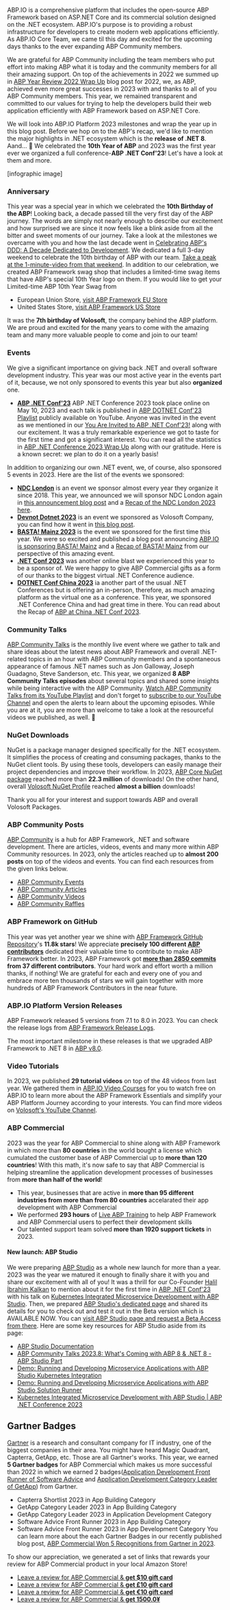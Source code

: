 ABP.IO is a comprehensive platform that includes the open-source ABP Framework based on ASP.NET Core and its commercial solution designed on the .NET ecosystem. ABP.IO's purpose is to providing a robust infrastructure for developers to create modern web applications efficiently. As ABP.IO Core Team, we came til this day and excited for the upcoming days thanks to the ever expanding ABP Community members.

We are grateful for ABP Community including the team members who put effort into making ABP what it is today and the community members for all their amazing support. On top of the achievements in 2022 we summed up in [ABP Year Review 2022 Wrap Up](https://blog.abp.io/abp/ABP-Year-Review-2022-Wrap-Up) blog post for 2022, we, as ABP, achieved even more great successes in 2023 with and thanks to all of you ABP Community members. This year, we remained transparent and committed to our values for trying to help the developers build their web application efficiently with ABP Framework based on ASP.NET Core.

We will look into ABP.IO Platform 2023 milestones and wrap the year up in this blog post. Before we hop on to the ABP's recap, we'd like to mention the major highlights in .NET ecosystem which is the **release of .NET 8**. Aand... 🥁 We celebrated the **10th Year of ABP** and 2023 was the first year ever we organized a full conference-**ABP .NET Conf'23**! Let's have a look at them and more.

[infographic image]

### Anniversary

This year was a special year in which we celebrated the **10th Birthday of the ABP**! Looking back, a decade passed till the very first day of the ABP journey. The words are simply not nearly enough to describe our excitement and how surprised we are since it now feels like a blink aside from all the bitter and sweet moments of our journey. Take a look at the milestones we overcame with you and how the last decade went in [Celebrating ABP's DDD: A Decade Dedicated to Development](https://blog.abp.io/abp/Celebrating-ABP%2527s-DDD%253A-A-Decade-Dedicated-to-Development). We dedicated a full 3-day weekend to celebrate the 10th birthday of ABP with our team. [Take a peak at the 1-minute-video from that weekend](https://youtube.com/embed/LxMqIVNHKOk).
In addition to our celebration, we created ABP Framework swag shop that includes a limited-time swag items that have ABP's special 10th Year logo on them.
If you would like to get your Limited-time ABP 10th Year Swag from

* European Union Store, [visit ABP Framework EU Store](https://abpframework-eu.myspreadshop.net)
* United States Store, [visit ABP Framework US Store](https://abpframework-us.myspreadshop.com)

It was the **7th birthday of Volosoft**, the company behind the ABP platform. We are proud and excited for the many years to come with the amazing team and many more valuable people to come and join to our team!

### Events

We give a significant importance on giving back .NET and overall software development industry. This year was our most active year in the events part of it, because, we not only sponsored to events this year but also **organized** one.

* **[ABP .NET Conf'23](https://abp.io/conference/2023)** ABP .NET Conference 2023 took place online on May 10, 2023 and each talk is published in [ABP DOTNET Conf'23 Playlist](https://www.youtube.com/playlist?list=PLsNclT2aHJcPTA3D4fIF10fsbhbckEbBC) publicly available on YouTube. Anyone was invited in the event as we mentioned in our [You Are Invited to ABP .NET Conf'23!](https://blog.abp.io/abp/You-Are-Invited-to-ABP-dotNET-Conf23) along with our excitement. It was a truly remarkable experience we got to taste for the first time and got a significant interest. You can read all the statistics in [ABP .NET Conference 2023 Wrap Up](https://blog.abp.io/abp/ABP-.NET-Conference-2023-Wrap-Up) along with our gratitude. Here is a known secret: we plan to do it on a yearly basis!

In addition to organizing our own .NET event, we, of course, also sponsored 5 events in 2023. Here are the list of the events we sponsored:

* **[NDC London](https://ndclondon.com/)** is an event we sponsor almost every year they organize it since 2018. This year, we announced we will sponsor NDC London again in [this announcement blog post](https://blog.abp.io/abp/ABP.IO-is-sponsoring-NDC-London-2023) and a [Recap of the NDC London 2023 here](https://blog.abp.io/abp/What%E2%80%99s-NEW-in-NDC-London-2023).
* **[Devnot Dotnet 2023](https://dotnet.devnot.com/)** is an event we sponsored as Volosoft Company, you can find how it went in [this blog post](https://volosoft.com/Blog/Reflecting-on-Devnot-Dotnet-Conference-2023).
* **[BASTA! Mainz 2023](https://basta.net/mainz-en/)** is the event we sponsored for the first time this year. We were so excited and published a blog post announcing [ABP.IO is sponsoring BASTA! Mainz](https://blog.abp.io/abp/ABP.IO-is-sponsoring-BASTA!-Mainz-2023) and a [Recap of BASTA! Mainz](https://volosoft.com/blog/BASTA-Mainz-2023-What-a-Blast-in-Germany) from our perspective of this amazing event.
* **[.NET Conf 2023](https://www.dotnetconf.net/)** was another online blast we experienced this year to be a sponsor of. We were happy to give ABP Commercial gifts as a form of our thanks to the biggest virtual .NET Conference audience.
* **[DOTNET Conf China 2023](https://chinaevent.microsoft.com/events/details/5f625a2b-206c-4838-b2af-079b3ea27270)** ia another part of the usual .NET Conferences but is offering an in-person, therefore, as much amazing platform as the virtual one as a conference. This year, we sponsored .NET Conference China and had great time in there. You can read about the Recap of [ABP at China .NET Conf 2023](https://blog.abp.io/abp/ABP-at-China-NET-Conf-2023).

### Community Talks

[ABP Community Talks](https://community.abp.io/events#abp-community-talks) is the monthly live event where we gather to talk and share ideas about the latest news about ABP Framework and overall .NET-related topics in an hour with ABP Community members and a spontaneous appearance of famous .NET names such as Jon Galloway, Joseph Guadagno, Steve Sanderson, etc. This year, we organized **8 ABP Community Talks episodes** about several topics and shared some insights while being interactive with the ABP Community. [Watch ABP Community Talks from its YouTube Playlist](https://www.youtube.com/playlist?list=PLsNclT2aHJcOsPustEkzG6DywiO8eh0lB) and don't forget to [subscribe to our YouTube Channel](https://www.youtube.com/@volosoft) and open the alerts to learn about the upcoming episodes. While you are at it, you are more than welcome to take a look at the resourceful videos we published, as well. 🙂

### NuGet Downloads

NuGet is a package manager designed specifically for the .NET ecosystem. It simplifies the process of creating and consuming packages, thanks to the NuGet client tools. By using these tools, developers can easily manage their project dependencies and improve their workflow.
In 2023, [ABP Core NuGet package](https://www.nuget.org/packages/Volo.Abp.Core/6.0.2) reached more than **22.3 million** of downloads!
On the other hand, overall [Volosoft NuGet Profile](https://www.nuget.org/profiles/volosoft) reached **almost a billion** downloads!

Thank you all for your interest and support towards ABP and overall Volosoft Packages.

### ABP Community Posts

[ABP Community](https://community.abp.io/) is a hub for ABP Framework, .NET and software development. There are articles, videos, events and many more within ABP Community resources. In 2023, only the articles reached up to **almost 200 posts** on top of the videos and events. You can find each resources from the given links below.

* [ABP Community Events](https://community.abp.io/events)
* [ABP Community Articles](https://community.abp.io/posts)
* [ABP Community Videos](https://community.abp.io/videos)
* [ABP Community Raffles](https://community.abp.io/raffles)

### ABP Framework on GitHub

This year was yet another year we shine with [ABP Framework GitHub Repository](https://github.com/abpframework/abp)'s **11.8k stars**!
We appreciate **precisely 100 different [ABP contributors](https://github.com/abpframework/abp/graphs/contributors)** dedicated their valuable time to contribute to make ABP Framework better. In 2023, ABP Framework got **[more than 2850 commits](https://github.com/abpframework/abp/graphs/commit-activity) from 37 different contributors**. Your hard work and effort worth a million thanks, if nothing! We are grateful for each and every one of you and embrace more ten thousands of stars we will gain together with more hundreds of ABP Framework Contributors in the near future.

### ABP.IO Platform Version Releases

ABP Framework released 5 versions from 7.1 to 8.0 in 2023. You can check the release logs from [ABP Framework Release Logs](https://github.com/abpframework/abp/releases).

The most important milestone in these releases is that we upgraded ABP Framework to .NET 8 in [ABP v8.0](https://blog.abp.io/abp/abp-8-0-stable-release-with-dotnet-8-0).

### Video Tutorials

In 2023, we published **29 tutorial videos** on top of the 48 videos from last year. We gathered them in [ABP.IO Video Courses](https://abp.io/video-courses) for you to watch free on ABP.IO to learn more about the ABP Framework Essentials and simplify your ABP Platform Journey according to your interests. You can find more videos on [Volosoft's YouTube Channel](https://www.youtube.com/c/@volosoft).

### ABP Commercial

2023 was the year for ABP Commercial to shine along with ABP Framework in which more than **80 countries** in the world bought a license which cumulated the customer base of ABP Commercial up to **more than 120 countries**! With this math, it's now safe to say that ABP Commercial is helping streamline the application development processes of businesses from **more than half of the world**!

* This year, businesses that are active in **more than 95 different industries from more than from 80 countries** accelarated their app development with ABP Commercial
* We performed **293 hours** of [Live ABP Training](https://commercial.abp.io/trainings) to help ABP Framework and ABP Commercial users to perfect their development skills
* Our talented support team solved **more than 1920 support tickets** in 2023.

#### New launch: ABP Studio

We were preparing [ABP Studio](https://commercial.abp.io/studio) as a whole new launch for more than a year. 2023 was the year we matured it enough to finally share it with you and share our excitement with all of you! It was a thrill for our Co-Founder [Halil İbrahim Kalkan](https://github.com/hikalkan) to mention about it for the first time in [ABP .NET Conf'23](https://abp.io/conference/2023) with his talk on [Kubernetes Integrated Microservice Development with ABP Studio](https://youtu.be/XiPRcIHJ3NE?si=3FlfJRbbi5D15s9U). Then, we prepared [ABP Studio's dedicated page](https://commercial.abp.io/studio) and shared its details for you to check out and test it out in the Beta version which is AVAILABLE NOW. You can [visit ABP Studio page and request a Beta Access from there](https://commercial.abp.io/studio). Here are some key resources for ABP Studio aside from its page:

* [ABP Studio Documentation](https://docs.abp.io/en/commercial/latest/studio/index)
* [ABP Community Talks 2023.8: What's Coming with ABP 8 & .NET 8 - ABP Studio Part](https://www.youtube.com/watch?v=yo2L1xGa2pM&amp;t=3250s)
* [Demo: Running and Developing Microservice Applications with ABP Studio Kubernetes Integration](https://www.youtube.com/watch?v=CeUq2ysz-mQ)
* [Demo: Running and Developing Microservice Applications with ABP Studio Solution Runner](https://www.youtube.com/watch?v=sSCxyccoHqE)
* [Kubernetes Integrated Microservice Development with ABP Studio \| ABP \.NET Conference 2023](https://youtu.be/XiPRcIHJ3NE?si=3FlfJRbbi5D15s9U)

## Gartner Badges

[Gartner](https://www.gartner.com/en) is a research and consultant company for IT industry, one of the biggest companies in their area. You might have heard Magic Quadrant, Capterra, GetApp, etc. Those are all Gartner's works. This year, we earned **5 Gartner badges** for ABP Commercial which makes us more successful than 2022 in which we earned 2 badges([Application Development Front Runner of Software Advice](https://blog.abp.io/abp/abpcommercial-2022-front-runner-in-app-development-category) and [Application Develompent Category Leader of GetApp](https://blog.abp.io/abp/abpcommercial-2022-category-leader-in-app-development-category)) from Gartner.

* Capterra Shortlist 2023 in App Building Category
* GetApp Category Leader 2023 in App Building Category
* GetApp Category Leader 2023 in Application Development Category
* Software Advice Front Runner 2023 in App Building Category
* Software Advice Front Runner 2023 in App Development Category
    You can learn more about the each Gartner Badges in our recently published blog post, [ABP Commercial Won 5 Recognitions from Gartner in 2023](https://blog.abp.io/abp/ABP-Commercial-Won-5-Recognitions-from-Gartner-in-2023).

To show our appreciation, we generated a set of links that rewards your review for ABP Commercial product in your local Amazon Store!

* [Leave a review for ABP Commercial & ](https://reviews.capterra.com/products/new/8b6f9777-574b-42c6-9902-c045b585ab7c/07a1ac5a-4658-4552-a87d-5f4e1089fee9?lang=en)**[get $10 gift card](https://reviews.capterra.com/products/new/8b6f9777-574b-42c6-9902-c045b585ab7c/07a1ac5a-4658-4552-a87d-5f4e1089fee9?lang=en)**
* [Leave a review for ABP Commercial & ](https://reviews.capterra.com/products/new/8b6f9777-574b-42c6-9902-c045b585ab7c/30b5d7f2-d0c5-4b38-b968-2dc5601aa196?lang=en)**[get £10 gift card](https://reviews.capterra.com/products/new/8b6f9777-574b-42c6-9902-c045b585ab7c/30b5d7f2-d0c5-4b38-b968-2dc5601aa196?lang=en)**
* [Leave a review for ABP Commercial & ](https://reviews.capterra.com/products/new/8b6f9777-574b-42c6-9902-c045b585ab7c/8fd7b0e8-e4e1-487a-96d6-88f70c14128c?lang=en)**[get €10 gift card](https://reviews.capterra.com/products/new/8b6f9777-574b-42c6-9902-c045b585ab7c/8fd7b0e8-e4e1-487a-96d6-88f70c14128c?lang=en)**
* [Leave a review for ABP Commercial & ](https://reviews.capterra.com/products/new/8b6f9777-574b-42c6-9902-c045b585ab7c/f6ee291b-f48f-4821-ac3a-606b7e6af005?lang=en)**[get 1500.0¥](https://reviews.capterra.com/products/new/8b6f9777-574b-42c6-9902-c045b585ab7c/f6ee291b-f48f-4821-ac3a-606b7e6af005?lang=en)**

